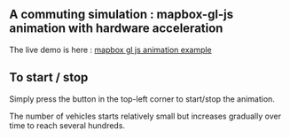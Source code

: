 ## A commuting simulation : mapbox-gl-js animation with hardware acceleration

The live demo is here :
[mapbox gl js animation example](http://misterfresh.github.io/mapbox-gl-js-animation-example/)

## To start / stop

Simply press the button in the top-left corner to start/stop the animation.

The number of vehicles starts relatively small but increases gradually over time to reach several hundreds.
